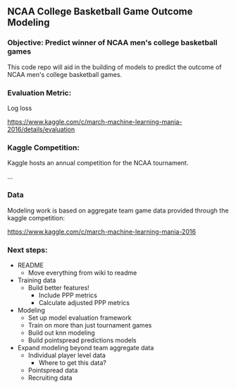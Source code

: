 ## NCAA College Basketball Game Outcome Modeling ##

### Objective: Predict winner of NCAA men's college basketball games

This code repo will aid in the building of models to predict the outcome of NCAA men's college basketball games.

### Evaluation Metric:
Log loss 

https://www.kaggle.com/c/march-machine-learning-mania-2016/details/evaluation

### Kaggle Competition:
Kaggle hosts an annual competition for the NCAA tournament.

...

### Data
Modeling work is based on aggregate team game data provided through the kaggle competition: 

https://www.kaggle.com/c/march-machine-learning-mania-2016


### Next steps:
* README
	* Move everything from wiki to readme
* Training data
	* Build better features!
		* Include PPP metrics
		* Calculate adjusted PPP metrics
* Modeling
	* Set up model evaluation framework
	* Train on more than just tournament games
	* Build out knn modeling
	* Build pointspread predictions models
* Expand modeling beyond team aggregate data
	* Individual player level data
		* Where to get this data?
	* Pointspread data
	* Recruiting data